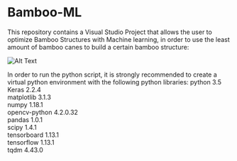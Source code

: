 # Bamboo-ML
 
This repository contains a Visual Studio Project that allows the user to optimize Bamboo Structures with Machine learning, in order to use the least amount of bamboo canes to build a certain bamboo structure:

![Alt Text](https://github.com/diego-apellaniz/Bamboo-ML/blob/master/Images/Bamboo.gif)

In order to run the python script, it is strongly recommended to create a virtual python environment with the following python libraries:
python               3.5  
Keras                2.2.4  
matplotlib           3.1.3  
numpy                1.18.1  
opencv-python        4.2.0.32  
pandas               1.0.1  
scipy                1.4.1  
tensorboard          1.13.1  
tensorflow           1.13.1  
tqdm                 4.43.0  


